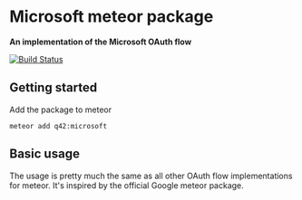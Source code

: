 # Microsoft meteor package
__An implementation of the Microsoft OAuth flow__

[![Build Status][travis-image]][travis-url]

## Getting started

Add the package to meteor
```
meteor add q42:microsoft
```

## Basic usage

The usage is pretty much the same as all other OAuth flow implementations for meteor. It's inspired by the official Google meteor package.

[travis-url]: https://travis-ci.org/Q42/meteor-dutchman
[travis-image]: http://img.shields.io/travis/Q42/meteor-dutchman.svg
